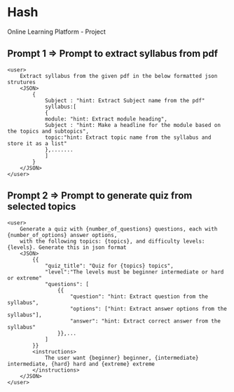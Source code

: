 # Hash
Online Learning Platform - Project

## Prompt 1 => Prompt to extract syllabus from pdf

    <user>
        Extract syllabus from the given pdf in the below formatted json strutures
        <JSON>
            {
                Subject : "hint: Extract Subject name from the pdf" 
                syllabus:[
                {
                module: "hint: Extract module heading",
                Subject : "hint: Make a headline for the module based on the topics and subtopics",
                topic:"hint: Extract topic name from the syllabus and store it as a list"    
                },.......
                ]
            }
        </JSON>
    </user>

## Prompt 2 => Prompt to generate quiz from selected topics

    <user>
        Generate a quiz with {number_of_questions} questions, each with {number_of_options} answer options,
        with the following topics: {topics}, and difficulty levels: {levels}. Generate this in json format
        <JSON>
            {{
                "quiz_title": "Quiz for {topics} topics",
                "level":"The levels must be beginner intermediate or hard or extreme"
                "questions": [
                    {{
                        "question": "hint: Extract question from the syllabus",
                        "options": ["hint: Extract answer options from the syllabus"],
                        "answer": "hint: Extract correct answer from the syllabus"
                    }},...
                ]
            }}
            <instructions>
                The user want {beginner} beginner, {intermediate} intermediate, {hard} hard and {extreme} extreme
            </instructions>
        </JSON>
    </user>